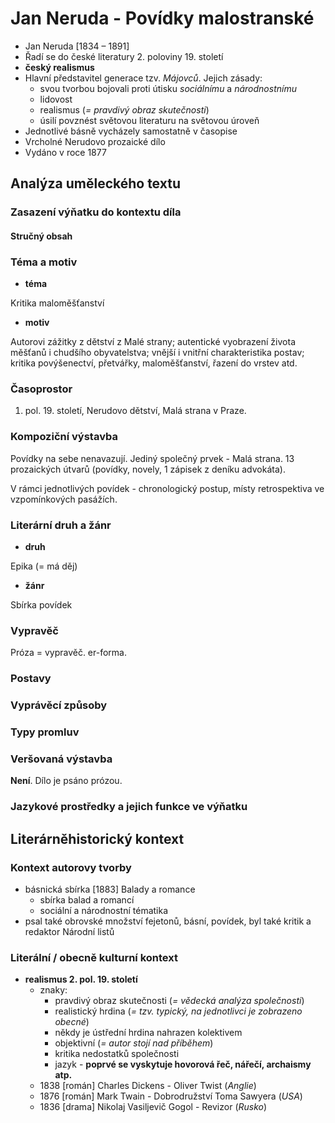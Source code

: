 # Jan Neruda - Povídky malostranské
- Jan Neruda [1834 – 1891]
- Řadí se do české literatury 2. poloviny 19. století
- **český realismus**
- Hlavní představitel generace tzv. *Májovců*. Jejich zásady:
  - svou tvorbou bojovali proti útisku *sociálnímu* a *národnostnímu*
  - lidovost
  - realismus (*= pravdivý obraz skutečnosti*)
  - úsilí povznést světovou literaturu na světovou úroveň
- Jednotlivé básně vycházely samostatně v časopise
- Vrcholné Nerudovo prozaické dílo
- Vydáno v roce 1877

## Analýza uměleckého textu

### Zasazení výňatku do kontextu díla

#### Stručný obsah

### Téma a motiv

- **téma**

Kritika maloměšťanství

- **motiv**

Autorovi zážitky z dětství z Malé strany; autentické vyobrazení života měšťanů i chudšího obyvatelstva; vnější i vnitřní charakteristika postav; kritika povýšenectví, přetvářky, maloměšťanství, řazení do vrstev atd.

### Časoprostor

1. pol. 19. století, Nerudovo dětství, Malá strana v Praze.

### Kompoziční výstavba

Povídky na sebe nenavazují. Jediný společný prvek - Malá strana. 13 prozaických útvarů (povídky, novely, 1 zápisek z deníku advokáta).

V rámci jednotlivých povídek - chronologický postup, místy retrospektiva ve vzpomínkových pasážích.

### Literární druh a žánr

- **druh**

Epika (= má děj)

- **žánr**

Sbírka povídek

### Vypravěč

Próza = vypravěč. er-forma.

### Postavy

### Vyprávěcí způsoby

### Typy promluv

### Veršovaná výstavba
**Není**. Dílo je psáno prózou.

### Jazykové prostředky a jejich funkce ve výňatku

## Literárněhistorický kontext
### Kontext autorovy tvorby

- básnická sbírka [1883] Balady a romance
  - sbírka balad a romancí
  - sociální a národnostní tématika
- psal také obrovské množství fejetonů, básní, povídek, byl také kritik a redaktor Národní listů

### Literální / obecně kulturní kontext

- **realismus 2. pol. 19. století**
  - znaky:
    - pravdivý obraz skutečnosti (*= vědecká analýza společnosti*)
    - realistický hrdina (*= tzv. typický, na jednotlivci je zobrazeno obecné*)
    - někdy je ústřední hrdina nahrazen kolektivem
    - objektivní (*= autor stojí nad příběhem*)
    - kritika nedostatků společnosti
    - jazyk - **poprvé se vyskytuje hovorová řeč, nářečí, archaismy atp.**
  - 1838 [román] Charles Dickens - Oliver Twist (*Anglie*)
  - 1876 [román] Mark Twain - Dobrodružství Toma Sawyera (*USA*)
  - 1836 [drama] Nikolaj Vasiljevič Gogol - Revizor (*Rusko*)

